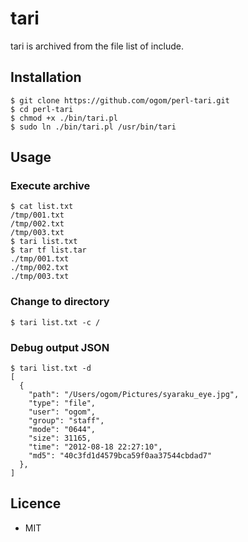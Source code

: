 tari
====

tari is archived from the file list of include.


## Installation

```
$ git clone https://github.com/ogom/perl-tari.git
$ cd perl-tari
$ chmod +x ./bin/tari.pl
$ sudo ln ./bin/tari.pl /usr/bin/tari
```


## Usage

### Execute archive

```
$ cat list.txt 
/tmp/001.txt
/tmp/002.txt
/tmp/003.txt
$ tari list.txt
$ tar tf list.tar 
./tmp/001.txt
./tmp/002.txt
./tmp/003.txt
```


### Change to directory

```
$ tari list.txt -c /
```


### Debug output JSON

```
$ tari list.txt -d
[
  {
    "path": "/Users/ogom/Pictures/syaraku_eye.jpg",
    "type": "file",
    "user": "ogom",
    "group": "staff",
    "mode": "0644",
    "size": 31165,
    "time": "2012-08-18 22:27:10",
    "md5": "40c3fd1d4579bca59f0aa37544cbdad7"
  },
]
```


## Licence

* MIT

